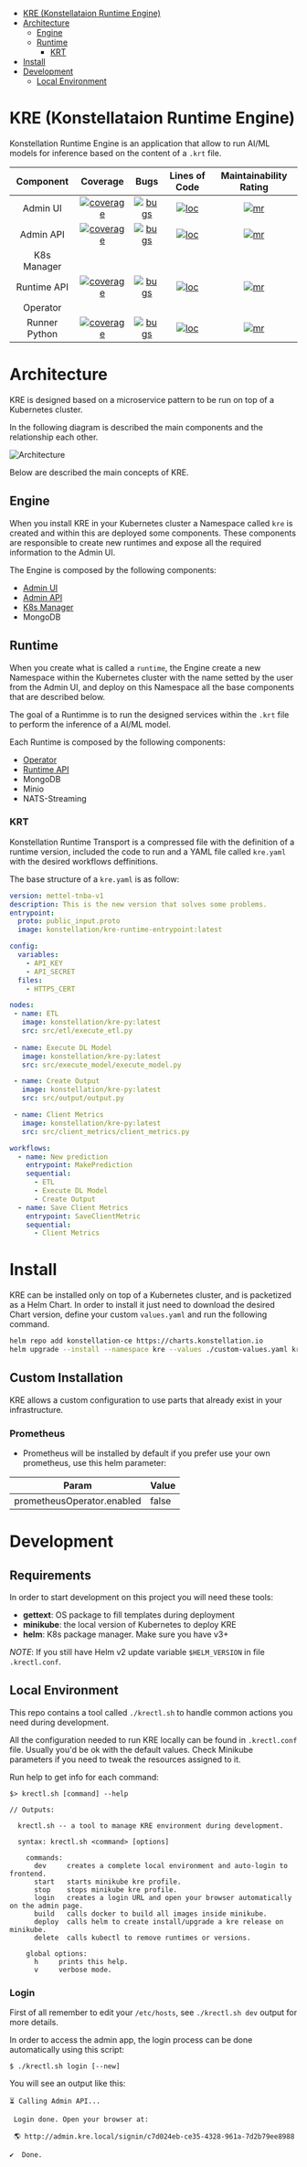 - [KRE (Konstellataion Runtime Engine)](#kre-konstellataion-runtime-engine)
- [Architecture](#archiecture)
  - [Engine](#engine)
  - [Runtime](#runtime)
    - [KRT](#krt)
- [Install](#install)
- [Development](#development)
  - [Local Environment](#local-environment)

# KRE (Konstellataion Runtime Engine)

Konstellation Runtime Engine is an application that allow to run AI/ML models for inference based on the content of a
 `.krt` file. 

|  Component  | Coverage  |  Bugs  |  Lines of Code  |  Maintainability Rating  |
| :---------: | :-----:   |  :---: |  :-----------:  |  :--------------------:  |
|  Admin UI  | [![coverage][admin-ui-coverage]][admin-ui-coverage-link] | [![bugs][admin-ui-bugs]][admin-ui-bugs-link] | [![loc][admin-ui-loc]][admin-ui-loc-link] | [![mr][admin-ui-mr]][admin-ui-mr-link] |
|  Admin API  | [![coverage][admin-api-coverage]][admin-api-coverage-link] | [![bugs][admin-api-bugs]][admin-api-bugs-link] | [![loc][admin-api-loc]][admin-api-loc-link] | [![mr][admin-api-mr]][admin-api-mr-link] |
| K8s Manager |  |  |  |  |
|  Runtime API  | [![coverage][runtime-api-coverage]][runtime-api-coverage-link] | [![bugs][runtime-api-bugs]][runtime-api-bugs-link] | [![loc][runtime-api-loc]][runtime-api-loc-link] | [![mr][runtime-api-mr]][runtime-api-mr-link] |
|  Operator   |  |  |  |  |
|  Runner Python  | [![coverage][runner-python-coverage]][runner-python-coverage-link] | [![bugs][runner-python-bugs]][runner-python-bugs-link] | [![loc][runner-python-loc]][runner-python-loc-link] | [![mr][runner-python-mr]][runner-python-mr-link] |




# Architecture

KRE is designed based on a microservice pattern to be run on top of a Kubernetes cluster.

In the following diagram is described the main components and the relationship each other.

![Architecture](docs/images/kre-architecture.jpg)


Below are described the main concepts of KRE.

## Engine

When you install KRE in your Kubernetes cluster a Namespace called `kre` is created and within this are deployed some 
components. These components are responsible to create new runtimes and expose all the required information to the 
Admin UI.

The Engine is composed by the following components:

* [Admin UI](./admin-ui/README.md)
* [Admin API](./admin-api/README.md)
* [K8s Manager](./k8s-manager/README.md)
* MongoDB

## Runtime

When you create what is called a `runtime`, the Engine create a new Namespace within the Kubernetes cluster with the 
name setted by the user from the Admin UI, and deploy on this Namespace all the base components that are described 
below.

The goal of a Runtimme is to run the designed services within the `.krt` file to perform the inference of a AI/ML model.

Each Runtime is composed by the following components:

* [Operator](operator/README.md)
* [Runtime API](runtime-api/README.md)
* MongoDB
* Minio
* NATS-Streaming

### KRT

Konstellation Runtime Transport is a compressed file with the definition of a runtime version, included the code to 
run and a YAML file called `kre.yaml` with the desired workflows deffinitions.

The base structure of a `kre.yaml` is as follow:

```yaml
version: mettel-tnba-v1
description: This is the new version that solves some problems.
entrypoint: 
  proto: public_input.proto
  image: konstellation/kre-runtime-entrypoint:latest

config:
  variables:
    - API_KEY
    - API_SECRET
  files:
    - HTTPS_CERT

nodes:
 - name: ETL
   image: konstellation/kre-py:latest
   src: src/etl/execute_etl.py
 
 - name: Execute DL Model
   image: konstellation/kre-py:latest
   src: src/execute_model/execute_model.py

 - name: Create Output
   image: konstellation/kre-py:latest
   src: src/output/output.py

 - name: Client Metrics
   image: konstellation/kre-py:latest
   src: src/client_metrics/client_metrics.py

workflows:
  - name: New prediction
    entrypoint: MakePrediction
    sequential:
      - ETL
      - Execute DL Model
      - Create Output
  - name: Save Client Metrics
    entrypoint: SaveClientMetric
    sequential:
      - Client Metrics

```

# Install

KRE can be installed only on top of a Kubernetes cluster, and is packetized as a Helm Chart. In order to install it 
just need to download the desired Chart version, define your custom `values.yaml` and run the following command.

```bash
helm repo add konstellation-ce https://charts.konstellation.io
helm upgrade --install --namespace kre --values ./custom-values.yaml kre-v1.0.0
```

## Custom Installation
KRE allows a custom configuration to use parts that already exist in your infrastructure.

### Prometheus

- Prometheus will be installed by default if you prefer use your own prometheus, use this helm parameter:

|       Param                | Value |
| -------------------------- | ----- |
| prometheusOperator.enabled | false |

# Development 


## Requirements

In order to start development on this project you will need these tools: 

- **gettext**: OS package to fill templates during deployment
- **minikube**: the local version of Kubernetes to deploy KRE
- **helm**: K8s package manager. Make sure you have v3+

*NOTE*: If you still have Helm v2 update variable `$HELM_VERSION` in file `.krectl.conf`. 


## Local Environment

This repo contains a tool called `./krectl.sh` to handle common actions you need during development.

All the configuration needed to run  KRE locally can be found in `.krectl.conf` file. Usually you'd be ok with the default values.
Check Minikube parameters if you need to tweak the resources assigned to it.

Run help to get info for each command:

```
$> krectl.sh [command] --help

// Outputs:

  krectl.sh -- a tool to manage KRE environment during development.

  syntax: krectl.sh <command> [options]

    commands:
      dev     creates a complete local environment and auto-login to frontend.
      start   starts minikube kre profile.
      stop    stops minikube kre profile.
      login   creates a login URL and open your browser automatically on the admin page.
      build   calls docker to build all images inside minikube.
      deploy  calls helm to create install/upgrade a kre release on minikube.
      delete  calls kubectl to remove runtimes or versions.

    global options:
      h     prints this help.
      v     verbose mode.
```

### Login

First of all remember to edit your `/etc/hosts`, see `./krectl.sh dev` output for more details.

In order to access the admin app, the login process can be done automatically using this script:

```
$ ./krectl.sh login [--new]
```

You will see an output like this:

```
⏳ Calling Admin API...

 Login done. Open your browser at:

 🌎 http://admin.kre.local/signin/c7d024eb-ce35-4328-961a-7d2b79ee8988

✔️  Done.
```





[admin-ui-coverage]: https://sonarcloud.io/api/project_badges/measure?project=konstellation_kre_admin_ui&metric=coverage 
[admin-ui-coverage-link]: https://sonarcloud.io/component_measures?id=konstellation_kre_admin_ui&metric=Coverage 
[admin-ui-bugs]: https://sonarcloud.io/api/project_badges/measure?project=konstellation_kre_admin_ui&metric=bugs
[admin-ui-bugs-link]: https://sonarcloud.io/component_measures?id=konstellation_kre_admin_ui&metric=Reliability
[admin-ui-loc]: https://sonarcloud.io/api/project_badges/measure?project=konstellation_kre_admin_ui&metric=ncloc
[admin-ui-loc-link]: https://sonarcloud.io/component_measures?id=konstellation_kre_admin_ui&metric=Coverage
[admin-ui-mr]: https://sonarcloud.io/api/project_badges/measure?project=konstellation_kre_admin_ui&metric=sqale_rating
[admin-ui-mr-link]: https://sonarcloud.io/component_measures?id=konstellation_kre_admin_ui&metric=Maintainability

[admin-api-coverage]: https://sonarcloud.io/api/project_badges/measure?project=konstellation_kre_admin_api&metric=coverage 
[admin-api-coverage-link]: https://sonarcloud.io/component_measures?id=konstellation_kre_admin_api&metric=Coverage 
[admin-api-bugs]: https://sonarcloud.io/api/project_badges/measure?project=konstellation_kre_admin_api&metric=bugs
[admin-api-bugs-link]: https://sonarcloud.io/component_measures?id=konstellation_kre_admin_api&metric=Security
[admin-api-loc]: https://sonarcloud.io/api/project_badges/measure?project=konstellation_kre_admin_api&metric=ncloc
[admin-api-loc-link]: https://sonarcloud.io/component_measures?id=konstellation_kre_admin_api&metric=Coverage
[admin-api-mr]: https://sonarcloud.io/api/project_badges/measure?project=konstellation_kre_admin_api&metric=sqale_rating
[admin-api-mr-link]: https://sonarcloud.io/dashboard?id=konstellation_kre_admin_api

[runtime-api-coverage]: https://sonarcloud.io/api/project_badges/measure?project=konstellation_kre_runtime_api&metric=coverage 
[runtime-api-coverage-link]: https://sonarcloud.io/component_measures?id=konstellation_kre_runtime_api&metric=Coverage 
[runtime-api-bugs]: https://sonarcloud.io/api/project_badges/measure?project=konstellation_kre_runtime_api&metric=bugs
[runtime-api-bugs-link]: https://sonarcloud.io/component_measures?id=konstellation_kre_runtime_api&metric=Security&view=list
[runtime-api-loc]: https://sonarcloud.io/api/project_badges/measure?project=konstellation_kre_runtime_api&metric=ncloc
[runtime-api-loc-link]: https://sonarcloud.io/component_measures?id=konstellation_kre_runtime_api&metric=Coverage&view=list
[runtime-api-mr]: https://sonarcloud.io/api/project_badges/measure?project=konstellation_kre_runtime_api&metric=sqale_rating
[runtime-api-mr-link]: https://sonarcloud.io/component_measures?id=konstellation_kre_runtime_api&metric=alert_status&view=list

[runner-python-coverage]: https://sonarcloud.io/api/project_badges/measure?project=konstellation_kre_py&metric=coverage 
[runner-python-coverage-link]: https://sonarcloud.io/component_measures?id=konstellation_kre_py&metric=Coverage 
[runner-python-bugs]: https://sonarcloud.io/api/project_badges/measure?project=konstellation_kre_py&metric=bugs
[runner-python-bugs-link]: https://sonarcloud.io/component_measures?id=konstellation_kre_py&metric=Security&view=list
[runner-python-loc]: https://sonarcloud.io/api/project_badges/measure?project=konstellation_kre_py&metric=ncloc
[runner-python-loc-link]: https://sonarcloud.io/component_measures?id=konstellation_kre_py&metric=Coverage&view=list
[runner-python-mr]: https://sonarcloud.io/api/project_badges/measure?project=konstellation_kre_py&metric=sqale_rating
[runner-python-mr-link]: https://sonarcloud.io/component_measures?id=konstellation_kre_py&metric=alert_status&view=list



